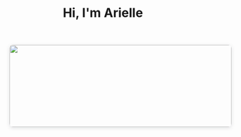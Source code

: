 <header align="center">
  <h1 align="center">Hi, I'm Arielle</h1>
</header>
<figure style="position: relative; width: 100%; height: 0; padding-top: 37.0153%; padding-bottom: 0; box-shadow: 0 2px 8px 0 rgba(63,69,81,0.16); margin-top: 1.6em; margin-bottom: 0.9em; overflow: hidden; border-radius: 8px; will-change: transform;">
  <img src="https://www.canva.com/design/DAGT8CedsGQ/XWwdDvSmIHxAA2RG2RNmJQ/view" style="position: absolute; top: 0; left: 0; width: 100%; height: 100%; object-fit: cover;" />
</figure>


<!--
**ArielleBerthe/ArielleBerthe** is a ✨ _special_ ✨ repository because its `README.md` (this file) appears on your GitHub profile.

Here are some ideas to get you started:

- 🔭 I’m currently working on ...
- 🌱 I’m currently learning ...
- 👯 I’m looking to collaborate on ...
- 🤔 I’m looking for help with ...
- 💬 Ask me about ...
- 📫 How to reach me: ...
- 😄 Pronouns: ...
- ⚡ Fun fact: ...
-->
